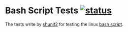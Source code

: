 # Bash Script Tests [![status]][travis]


The tests write by [shunit2] for testing the linux [bash script].



[shunit2]:https://sourceforge.net/projects/shunit2/
[bash script]:https://ryanstutorials.net/bash-scripting-tutorial
[status]:https://travis-ci.org/holi-java/bash-test.svg?branch=master
[travis]:https://travis-ci.org/holi-java/bash-test
